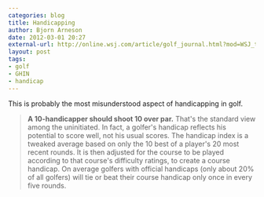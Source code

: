 ```yaml
---
categories: blog
title: Handicapping
author: Bjorn Arneson
date: 2012-03-01 20:27
external-url: http://online.wsj.com/article/golf_journal.html?mod=WSJ_topnav_lifeculture#articleTabs=article
layout: post
tags:
- golf
- GHIN
- handicap
---
```


This is probably the most misunderstood aspect of handicapping in golf.

> **A 10-handicapper should shoot 10 over par.** That's the standard view among the uninitiated. In fact, a golfer's handicap reflects his potential to score well, not his usual scores. The handicap index is a tweaked average based on only the 10 best of a player's 20 most recent rounds. It is then adjusted for the course to be played according to that course's difficulty ratings, to create a course handicap. On average golfers with official handicaps (only about 20% of all golfers) will tie or beat their course handicap only once in every five rounds.
